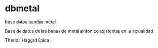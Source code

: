 # dbmetal

base datos bandas metal

Base de datos de las banas de metal sinfonico existentes en la actualidad

Therion
Haggrd
Epica
